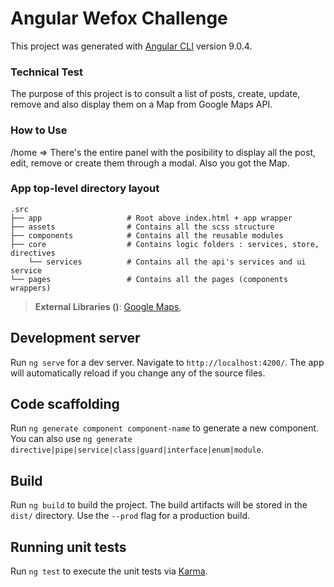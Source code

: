 # Angular Wefox Challenge

This project was generated with [Angular CLI](https://github.com/angular/angular-cli) version 9.0.4.

### Technical Test
The purpose of this project is to consult a list of posts, create, update, remove and also display them on a Map from Google Maps API.

### How to Use
/home => There's the entire panel with the posibility to display all the post, edit, remove or create them through a modal. Also you got the Map.

### App top-level directory layout

    .src
    ├── app                   # Root above index.html + app wrapper
    ├── assets                # Contains all the scss structure
    ├── components            # Contains all the reusable modules
    ├── core                  # Contains logic folders : services, store, directives
        └── services          # Contains all the api's services and ui service
    └── pages                 # Contains all the pages (components wrappers)

> **External Libraries ()**: 
[Google Maps](https://www.npmjs.com/package/@types/googlemaps),

## Development server

Run `ng serve` for a dev server. Navigate to `http://localhost:4200/`. The app will automatically reload if you change any of the source files.

## Code scaffolding

Run `ng generate component component-name` to generate a new component. You can also use `ng generate directive|pipe|service|class|guard|interface|enum|module`.

## Build

Run `ng build` to build the project. The build artifacts will be stored in the `dist/` directory. Use the `--prod` flag for a production build.

## Running unit tests

Run `ng test` to execute the unit tests via [Karma](https://karma-runner.github.io).

